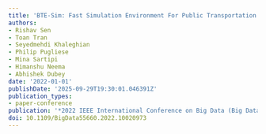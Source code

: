 ```yaml
---
title: 'BTE-Sim: Fast Simulation Environment For Public Transportation'
authors:
- Rishav Sen
- Toan Tran
- Seyedmehdi Khaleghian
- Philip Pugliese
- Mina Sartipi
- Himanshu Neema
- Abhishek Dubey
date: '2022-01-01'
publishDate: '2025-09-29T19:30:01.046391Z'
publication_types:
- paper-conference
publication: '*2022 IEEE International Conference on Big Data (Big Data)*'
doi: 10.1109/BigData55660.2022.10020973
---
```

